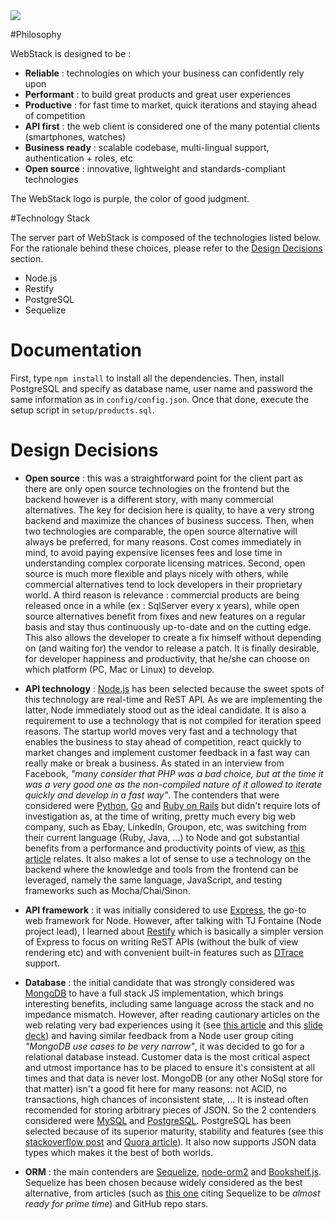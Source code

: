 <img src="http://thibautvs.com/blog/img/urge2code/webstack.png" />



#Philosophy

WebStack is designed to be :

* **Reliable** : technologies on which your business can confidently rely upon
* **Performant** : to build great products and great user experiences
* **Productive** : for fast time to market, quick iterations and staying ahead of competition
* **API first** : the web client is considered one of the many potential clients (smartphones, watches)
* **Business ready** : scalable codebase, multi-lingual support, authentication + roles, etc
* **Open source** : innovative, lightweight and standards-compliant technologies

The WebStack logo is purple, the color of good judgment.

#Technology Stack

The server part of WebStack is composed of the technologies listed below. For the rationale behind these choices,
please refer to the [Design Decisions](#design-decisions) section.

* Node.js
* Restify
* PostgreSQL
* Sequelize


# Documentation

First, type ``npm install`` to install all the dependencies. Then, install PostgreSQL and specify as database name, user name and password the same information as in ``config/config.json``. Once that done, execute the setup script in ``setup/products.sql``.

# Design Decisions

* **Open source** : this was a straightforward point for the client part as there are only open source technologies on the frontend but the backend however is a different story, with many commercial alternatives. The key for decision here is quality, to have a very strong backend and maximize the chances of business success. Then, when two technologies are comparable, the open source alternative will always be preferred, for many reasons. Cost comes immediately in mind, to avoid paying expensive licenses fees and lose time in understanding complex corporate licensing matrices. Second, open source is much more flexible and plays nicely with others, while commercial alternatives tend to lock developers in their proprietary world. A third reason is relevance : commercial products are being released once in a while (ex : SqlServer every x years), while open source alternatives benefit from fixes and new features on a regular basis and stay thus continuously up-to-date and on the cutting edge. This also allows the developer to create a fix himself without depending on (and waiting for) the vendor to release a patch. It is finally desirable, for developer happiness and productivity, that he/she can choose on which platform (PC, Mac or Linux) to develop.

* **API technology** : [Node.js][node] has been selected because the sweet spots of this technology are real-time and ReST API. As we are implementing the latter, Node immediately stood out as the ideal candidate. It is also a requirement to use a technology that is not compiled for iteration speed reasons. The startup world moves very fast and a technology that enables the business to stay ahead of competition, react quickly to market changes and implement customer feedback in a fast way can really make or break a business. As stated in an interview from Facebook, *"many consider that PHP was a bad choice, but at the time it was a very good one as the non-compiled nature of it allowed to iterate quickly and develop in a fast way"*. The contenders that were considered were [Python][python], [Go][golang] and [Ruby on Rails][rails] but didn't require lots of investigation as, at the time of writing, pretty much every big web company, such as Ebay, LinkedIn, Groupon, etc, was switching from their current language (Ruby, Java, ...) to Node and got substantial benefits from a performance and productivity points of view, as [this article][nodebenefits] relates. It also makes a lot of sense to use a technology on the backend where the knowledge and tools from the frontend can be leveraged, namely the same language, JavaScript, and testing frameworks such as Mocha/Chai/Sinon.

* **API framework** : it was initially considered to use [Express][express], the go-to web framework for Node. However, after talking with TJ Fontaine (Node project lead), I learned about [Restify][restify] which is basically a simpler version of Express to focus on writing ReST APIs (without the bulk of view rendering etc) and with convenient built-in features such as [DTrace][dtrace] support.

* **Database** : the initial candidate that was strongly considered was [MongoDB][mongodb] to have a full stack JS implementation, which brings interesting benefits, including same language across the stack and no impedance mismatch. However, after reading cautionary articles on the web relating very bad experiences using it (see [this article][badmongoarticle] and this [slide deck][badmongodeck]) and having similar feedback from a Node user group citing *"MongoDB use cases to be very narrow"*, it was decided to go for a relational database instead. Customer data is the most critical aspect and utmost importance has to be placed to ensure it's consistent at all times and that data is never lost. MongoDB (or any other NoSql store for that matter) isn't a good fit here for many reasons: not ACID, no transactions, high chances of inconsistent state, ... It is instead often recomended for storing arbitrary pieces of JSON. So the 2 contenders considered were [MySQL][mysql] and [PostgreSQL][postgre]. PostgreSQL has been selected because of its superior maturity, stability and features (see this [stackoverflow post][postgrespost] and [Quora article][postgresarticle]). It also now supports JSON data types which makes it the best of both worlds.

* **ORM** : the main contenders are [Sequelize][sequelize], [node-orm2][nodeorm] and [Bookshelf.js][bookshelfjs]. Sequelize has been chosen because widely considered as the best alternative, from articles (such as [this one][sequelizearticle] citing Sequelize to be *almost ready for prime time*) and GitHub repo stars.


[node]: http://nodejs.org/
[python]: http://www.python.org
[golang]: http://golang.org/
[rails]: http://rubyonrails.org/
[nodebenefits]: http://www.nearform.com/nodecrunch/node-js-becoming-go-technology-enterprise/
[express]: http://expressjs.com/
[restify]: http://mcavage.me/node-restify/
[mongodb]: http://www.mongodb.org/
[mysql]: http://www.mysql.com/
[postgre]: http://www.postgresql.org/
[sequelize]: http://sequelizejs.com/
[nodeorm]: https://github.com/dresende/node-orm2
[bookshelfjs]: http://bookshelfjs.org/
[sequelizearticle]: http://redotheweb.com/2013/02/20/sequelize-the-javascript-orm-in-practice.html
[badmongoarticle]: http://www.sarahmei.com/blog/2013/11/11/why-you-should-never-use-mongodb/
[badmongodeck]: https://speakerdeck.com/mitsuhiko/a-year-of-mongodb
[postgrespost]: http://stackoverflow.com/questions/110927/would-you-recommend-postgresql-over-mysql
[postgresarticle]: http://www.quora.com/Which-database-should-I-use-for-a-killer-web-application-MongoDB-PostgreSQL-or-MySQL
[dtrace]: http://dtrace.org/
